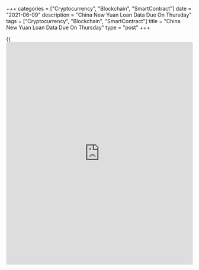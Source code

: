 +++
categories = ["Cryptocurrency", "Blockchain", "SmartContract"]
date = "2021-06-09"
description = "China New Yuan Loan Data Due On Thursday"
tags = ["Cryptocurrency", "Blockchain", "SmartContract"]
title = "China New Yuan Loan Data Due On Thursday"
type = "post"
+++

{{<iframe id="large-banner" src="https://www.bounty.group/#slide=27.0" width="100%" height="600" scrolling="no" style="border: 0px solid rgb(216, 221, 230); border-radius: 3px;">}}

China will on Thursday see May numbers for new yuan loans, highlighting
a light day for Asia-Pacific economic activity. New yuan loans are
forecast to be worth CNY1410 billion, down from CNY1470 billion in
April. The M2 money supply is called steady at 8.1 percent, while
outstanding loan growth is expected to slow to 12.3 percent on year from
12.3 percent a month earlier.

Japan will release May figures for producer prices, with forecasts
suggesting an increase of 0.5 percent on month and 4.5 percent on year
after rising 0.7 percent on month and 3.6 percent on year in April.

Australia will see June's inflation forecast from the Melbourne
Institute; in May, inflation was seen higher by 3.5 percent on year.

Indonesia will provide April numbers for retail sales; in March, sales
plummeted 14.6 percent on year.

For comments and feedback [contact](https://www.playgroundfx.com/contact/): editorial@rtt[news](https://www.letsplayfx.com/blog/forex-news-website/).com

[Economic News][1]

 **What parts of the world are seeing the best (and worst) economic
performances lately? Click[here][2] to check out our [Econ Scorecard][2]
and find out! See up-to-the-moment [ranking](https://www.playgroundfx.com/blog/crypto-exchange-ranking/)s for the best and worst
performers in [GDP][2], [unemployment rate][3], [inflation][4] and much
more.**

   1. www.rtt[news](https://www.letsplayfx.com/blog/forex-news-website/).com/Content/EconomicNews.aspx
   2. www.rtt[news](https://www.letsplayfx.com/blog/forex-news-website/).com/economic-scorecard/world-rank/GDP/highest-performance.aspx
   3. www.rtt[news](https://www.letsplayfx.com/blog/forex-news-website/).com/economic-scorecard/world-rank/unemployment-rate/lowest-performance.aspx
   4. www.rtt[news](https://www.letsplayfx.com/blog/forex-news-website/).com/economic-scorecard/world-rank/CPI/highest-performance.aspx